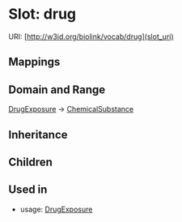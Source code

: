 # Slot: drug




URI: [http://w3id.org/biolink/vocab/drug](slot_uri)
## Mappings

## Domain and Range

[DrugExposure](DrugExposure.md) -> [ChemicalSubstance](ChemicalSubstance.md)
## Inheritance

## Children

## Used in

 *  usage: [DrugExposure](DrugExposure.md)
